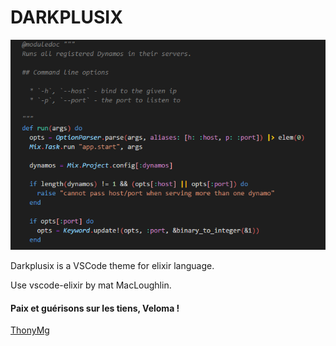 # DARKPLUSIX
[![Darkplusix](darkplusix.png)](http://google.com.au/)

Darkplusix is a VSCode theme for elixir language.

Use vscode-elixir by mat MacLoughlin.

#### Paix et guérisons sur les tiens, Veloma !
[ThonyMg](https://github.com/thonymg)
